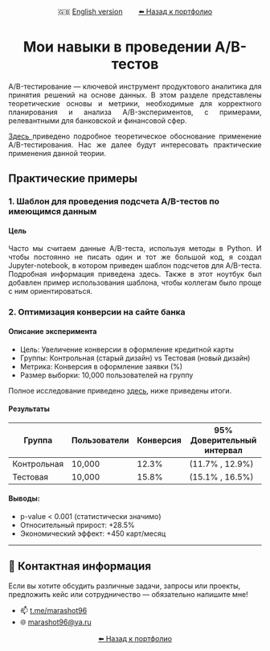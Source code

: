 <div align="center">
  🇬🇧 <a href="/A-B%20tests/Navigator-EN.md">English version</a> &nbsp;&nbsp;&nbsp;&nbsp;&nbsp;&nbsp;
  <a href="https://github.com/marashot96/portfolio/blob/main/README.md#-навыки"> ⬅️ Назад к портфолио</a>
</div>

# <div align="center"> Мои навыки в проведении A/B-тестов </div>

<p align="justify">
A/B-тестирование — ключевой инструмент продуктового аналитика для принятия решений на основе данных. В этом разделе представлены теоретические основы и метрики, необходимые для корректного планирования и анализа A/B-экспериментов, с примерами, релевантными для банковской и финансовой сфер. </p>

<p align="justify">
<a href = 'https://github.com/marashot96/portfolio/blob/main/A-B%20tests/theory.md'> Здесь </a> приведено подробное теоретическое обоснование применение A/B-тестирования. Нас же далее будут интересовать практические применения данной теории.</p>

## Практические примеры

### 1. Шаблон для проведения подсчета A/B-тестов по имеющимся данным

#### Цель
<div align="justify"> Часто мы считаем данные A/B-теста, используя методы в Python. И чтобы постоянно не писать один и тот же большой код, я создал Jupyter-notebook, в котором приведен шаблон подсчетов для A/B-теста. Подробная информация приведена здесь. Также в этот ноутбук был добавлен пример использования шаблона, чтобы коллегам было проще с ним ориентироваться. </div>


### 2. Оптимизация конверсии на сайте банка

#### Описание эксперимента
- Цель: Увеличение конверсии в оформление кредитной карты
- Группы: Контрольная (старый дизайн) vs Тестовая (новый дизайн)
- Метрика: Конверсия в оформление заявки (%)
- Размер выборки: 10,000 пользователей на группу

Полное исследование приведено [здесь](/A-B%20tests/A-B%20test.ipynb), ниже приведены итоги.

#### Результаты

| Группа	| Пользователи |	Конверсия |	95% Доверительный интервал |
|--------|----------|------------|------------|
| Контрольная |	10,000 |	12.3% |	(11.7% , 12.9%) |
| Тестовая |	10,000 |	15.8% |	(15.1% , 16.5%) |

#### Выводы:
- p-value < 0.001 (статистически значимо)
- Относительный прирост: +28.5%
- Экономический эффект: +450 карт/месяц

---

## 💼 Контактная информация
Если вы хотите обсудить различные задачи, запросы или проекты, предложить кейс или сотрудничество — обязательно напишите мне!

- 📫 [t.me/marashot96](https://t.me/marashot96)
- 🌐 [marashot96@ya.ru](mailto:marashot96@ya.ru)

<div align="center">  <a href="https://github.com/marashot96/portfolio/blob/main/README.md#-навыки"> ⬅️ Назад к портфолио </a> </div>
